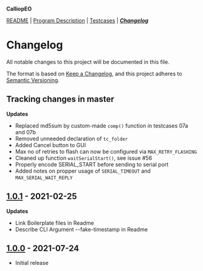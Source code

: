 **CalliopEO**

[README](README.md) | [Program Description](ProgramDescription.md) | [Testcases](testcases/testcases.md) | ***[Changelog](CHANGELOG.md)***
# Changelog

All notable changes to this project will be documented in this file.

The format is based on [Keep a Changelog](https://keepachangelog.com/en/1.0.0/),
and this project adheres to [Semantic Versioning](https://semver.org/spec/v2.0.0.html).



## Tracking changes in master

**Updates**
- Replaced md5sum by custom-made `comp()` function in testcases 07a and 07b
- Removed unneeded declaration of `tc_folder`
- Added Cancel button to GUI
- Max no of retries to flash can now be configured via `MAX_RETRY_FLASHING`
- Cleaned up function `waitSerialStart()`, see issue #56
- Properly encode SERIAL_START before sending to serial port
- Added notes on propper usage of `SERIAL_TIMEOUT` and `MAX_SERIAL_WAIT_REPLY`


## [1.0.1](https://github.com/Amerlander/svelte-typeahead-multiselect/releases/tag/v1.0.0) - 2021-02-25

**Updates**

- Link Boilerplate files in Readme
- Describe CLI Argument --fake-timestamp in Readme

## [1.0.0](https://github.com/calliope-edu/CalliopEO_AstroPi/releases/tag/v1.0.0) - 2021-07-24

- Initial release